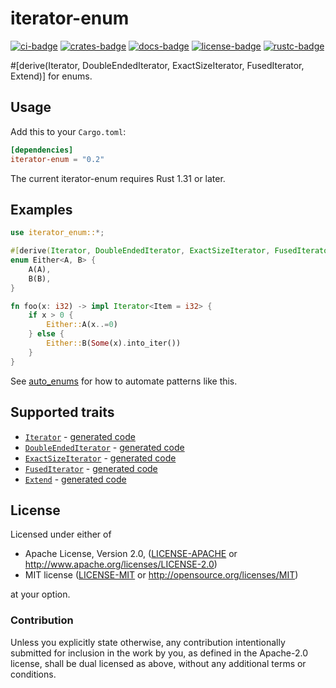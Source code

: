 # iterator-enum

[![ci-badge]][ci-url]
[![crates-badge]][crates-url]
[![docs-badge]][docs-url]
[![license-badge]][license]
[![rustc-badge]][rustc-url]

[ci-badge]: https://github.com/taiki-e/iterator-enum/workflows/ci/badge.svg
[ci-url]: https://github.com/taiki-e/iterator-enum/actions?workflow=ci
[crates-badge]: https://img.shields.io/crates/v/iterator-enum.svg
[crates-url]: https://crates.io/crates/iterator-enum/
[docs-badge]: https://docs.rs/iterator-enum/badge.svg
[docs-url]: https://docs.rs/iterator-enum/
[license-badge]: https://img.shields.io/crates/l/iterator-enum.svg
[license]: #license
[rustc-badge]: https://img.shields.io/badge/rustc-1.31+-lightgray.svg
[rustc-url]: https://blog.rust-lang.org/2018/12/06/Rust-1.31-and-rust-2018.html

\#\[derive(Iterator, DoubleEndedIterator, ExactSizeIterator, FusedIterator, Extend)\] for enums.

## Usage

Add this to your `Cargo.toml`:

```toml
[dependencies]
iterator-enum = "0.2"
```

The current iterator-enum requires Rust 1.31 or later.

## Examples

```rust
use iterator_enum::*;

#[derive(Iterator, DoubleEndedIterator, ExactSizeIterator, FusedIterator, Extend)]
enum Either<A, B> {
    A(A),
    B(B),
}

fn foo(x: i32) -> impl Iterator<Item = i32> {
    if x > 0 {
        Either::A(x..=0)
    } else {
        Either::B(Some(x).into_iter())
    }
}
```

See [auto_enums](https://github.com/taiki-e/auto_enums) for how to automate patterns like this.

## Supported traits

* [`Iterator`](https://doc.rust-lang.org/std/iter/trait.Iterator.html) - [generated code](doc/Iterator.md)
* [`DoubleEndedIterator`](https://doc.rust-lang.org/std/iter/trait.DoubleEndedIterator.html) - [generated code](doc/DoubleEndedIterator.md)
* [`ExactSizeIterator`](https://doc.rust-lang.org/std/iter/trait.ExactSizeIterator.html) - [generated code](doc/ExactSizeIterator.md)
* [`FusedIterator`](https://doc.rust-lang.org/std/iter/trait.FusedIterator.html) - [generated code](doc/FusedIterator.md)
* [`Extend`](https://doc.rust-lang.org/std/iter/trait.Extend.html) - [generated code](doc/Extend.md)

## License

Licensed under either of

* Apache License, Version 2.0, ([LICENSE-APACHE](LICENSE-APACHE) or <http://www.apache.org/licenses/LICENSE-2.0>)
* MIT license ([LICENSE-MIT](LICENSE-MIT) or <http://opensource.org/licenses/MIT>)

at your option.

### Contribution

Unless you explicitly state otherwise, any contribution intentionally submitted for inclusion in the work by you, as defined in the Apache-2.0 license, shall be dual licensed as above, without any additional terms or conditions.
